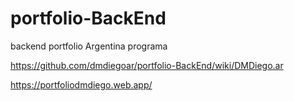 # portfolio-BackEnd
backend portfolio Argentina programa




https://github.com/dmdiegoar/portfolio-BackEnd/wiki/DMDiego.ar

https://portfoliodmdiego.web.app/
